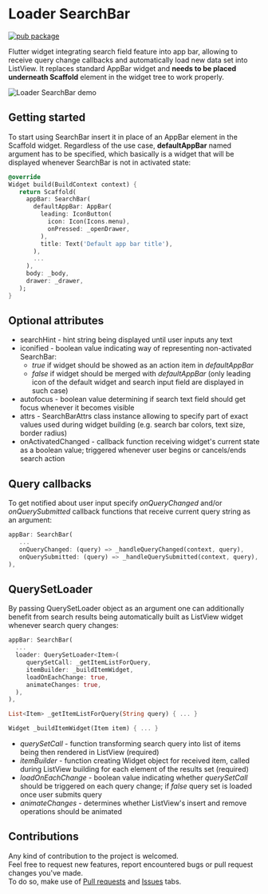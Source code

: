 # Loader SearchBar

[![pub package](https://img.shields.io/pub/v/loader_search_bar.svg)](https://pub.dartlang.org/packages/loader_search_bar)

Flutter widget integrating search field feature into app bar, allowing to receive query change callbacks and automatically load new data set into ListView. It replaces standard AppBar widget and **needs to be placed underneath Scaffold** element in the widget tree to work properly.

![Loader SearchBar demo](https://thumbs.gfycat.com/HealthyAmbitiousImpala-max-14mb.gif)

## Getting started
To start using SearchBar insert it in place of an AppBar element in the Scaffold widget. Regardless of the use case, **defaultAppBar** named argument has to be specified, which basically is a widget that will be displayed whenever SearchBar is not in activated state:
```Dart
@override
Widget build(BuildContext context) {
   return Scaffold(
     appBar: SearchBar(
       defaultAppBar: AppBar(
         leading: IconButton(
           icon: Icon(Icons.menu),
           onPressed: _openDrawer,
         ),
         title: Text('Default app bar title'),
       ),
       ...
     ),
     body: _body,
     drawer: _drawer,
   );
}
```

## Optional attributes
 - searchHint - hint string being displayed until user inputs any text
 - iconified - boolean value indicating way of representing non-activated SearchBar:
   - *true* if widget should be showed as an action item in *defaultAppBar*
   - *false* if widget should be merged with *defaultAppBar* (only leading icon of the default widget and search input field are displayed in such case)
 - autofocus - boolean value determining if search text field should get focus whenever it becomes visible
 - attrs - SearchBarAttrs class instance allowing to specify part of exact values used during widget building (e.g. search bar colors, text size, border radius)
 - onActivatedChanged - callback function receiving widget's current state as a boolean value; triggered whenever user begins or cancels/ends search action

## Query callbacks
To get notified about user input specify *onQueryChanged* and/or *onQuerySubmitted* callback functions that receive current query string as an argument:
```Dart
appBar: SearchBar(
   ...
   onQueryChanged: (query) => _handleQueryChanged(context, query),
   onQuerySubmitted: (query) => _handleQuerySubmitted(context, query),
),
```

## QuerySetLoader
By passing QuerySetLoader object as an argument one can additionally benefit from search results being automatically built as ListView widget whenever search query changes:
```Dart
appBar: SearchBar(
  ...
  loader: QuerySetLoader<Item>(
     querySetCall: _getItemListForQuery,
     itemBuilder: _buildItemWidget,
     loadOnEachChange: true,
     animateChanges: true,
  ),
),

List<Item> _getItemListForQuery(String query) { ... }

Widget _buildItemWidget(Item item) { ... }
```

 - *querySetCall* - function transforming search query into list of items being then rendered in ListView (required)
 - *itemBuilder* - function creating Widget object for received item, called during ListView building for each element of the results set (required)
 - *loadOnEachChange* - boolean value indicating whether *querySetCall* should be triggered on each query change; if *false* query set is loaded once user submits query
 - *animateChanges* - determines whether ListView's insert and remove operations should be animated

## Contributions
Any kind of contribution to the project is welcomed.  
Feel free to request new features, report encountered bugs or pull request changes you've made.  
To do so, make use of [Pull requests](https://github.com/tomwyr/loader-search-bar/compare) and [Issues](https://github.com/tomwyr/loader-search-bar/issues/new) tabs.
